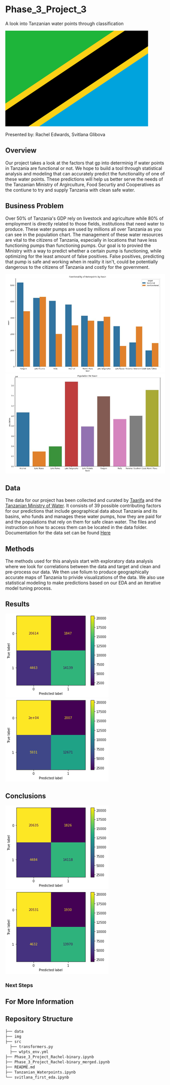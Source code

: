# Phase_3_Project_3
A look into Tanzanian water points through classification



![tanzanian-flag-graphic](./img/tanzanian-flag-graphic.png)

Presented by: Rachel Edwards, Svitlana Glibova

## Overview
Our project takes a look at the factors that gp into determinig if water points in Tanzania are functional or not. We hope to build a tool through statistical analysis and modeling that can accurately predict the functionality of one of these water points. These predictions will help us better serve the needs of the Tanzanian Ministry of Argirculture, Food Securtiy and Cooperatives as the contiune to try and supply Tanzania with clean safe water. 


## Business Problem
Over 50% of Tanzania's GDP rely on livestock and agriculture while 80% of employment is directly related to those fields, institutions that need water to produce. These water pumps are used by millions all over Tanzania as you can see in the population chart. The management of these water resources are vital to the citizens of Tanzania, especially in locations that have less functioning pumps than functioning pumps. Our goal is to provied the Ministry with a way to predict whether a certain pump is functioning, while optimizing for the least amount of false positives. False positives, predicting that pump is safe and working when in reality it isn't, could be potentially dangerous to the citizens of Tanzania and costly for the government.

![FunctionByBasin](./img/FunctionByBasin.JPG)
![PopulationPerBasin](./img/PopulationPerBasin.JPG)


## Data
The data for our project has been collected and curated by [Taarifa](http://taarifa.org/) and the [Tanzanian Ministry of Water](https://www.maji.go.tz/). It consists of 39 possible contributing factors for our predictions that include geographical data about Tanzania and its basins, who funds and manages these water pumps, how they are paid for and the populations that rely on them for safe clean water. The files and instruction on how to access them can be located in the data folder. Documentation for the data set can be found [Here](https://www.drivendata.org/competitions/7/pump-it-up-data-mining-the-water-table/page/25/)


## Methods
The methods used for this analysis start with exploratory data analysis where we look for correlations between the data and target and clean and pre-process our data. We then use folium to produce geographically accurate maps of Tanzania to privide visualizations of the data. We also use statistical modeling to make predictions based on our EDA and an iterative model tuning process.


## Results
![rf_vanilla](./img/rf_vanilla.png)
![xgb_vanilla](./img/xgb_vanilla.png)

## Conclusions
![rf_tuned](./img/rf_tuned.png)
![xgb_tuned](./img/xgb_tuned.png)

### Next Steps



## For More Information



## Repository Structure
```
├── data
├── img
├── src
  ├── transformers.py
  ├── wtpts_env.yml
├── Phase_3_Project_Rachel-binary.ipynb
├── Phase_3_Project_Rachel-binary_merged.ipynb
├── README.md
├── Tanzanian_Waterpoints.ipynb
└── svitlana_first_eda.ipynb
```
